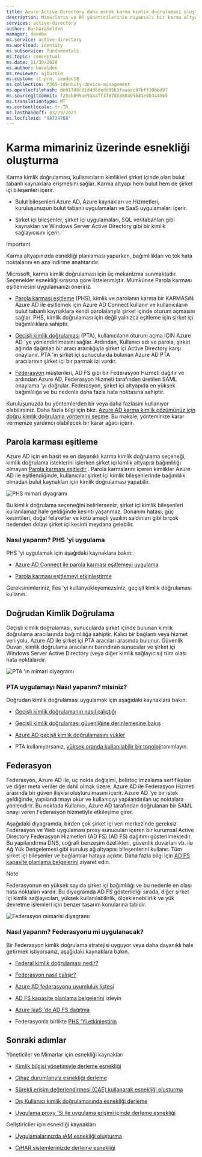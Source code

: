 ```yaml
---
title: Azure Active Directory daha esnek karma kimlik doğrulaması oluşturun
description: Mimarların ve BT yöneticilerinin dayanıklı bir karma altyapı oluşturma kılavuzu.
services: active-directory
author: BarbaraSelden
manager: daveba
ms.service: active-directory
ms.workload: identity
ms.subservice: fundamentals
ms.topic: conceptual
ms.date: 11/30/2020
ms.author: baselden
ms.reviewer: ajburnle
ms.custom: it-pro, seodec18
ms.collection: M365-identity-device-management
ms.openlocfilehash: de01788c01d4d6dedd9563faaaac07bff30bbd97
ms.sourcegitcommit: f28ebb95ae9aaaff3f87d8388a09b41e0b3445b5
ms.translationtype: MT
ms.contentlocale: tr-TR
ms.lasthandoff: 03/29/2021
ms.locfileid: "98724768"
---
```

# <a name="build-resilience-in-your-hybrid-architecture"></a>Karma mimariniz üzerinde esnekliği oluşturma

Karma kimlik doğrulaması, kullanıcıların kimlikleri şirket içinde olan bulut tabanlı kaynaklara erişmesini sağlar. Karma altyapı hem bulut hem de şirket içi bileşenleri içerir.

* Bulut bileşenleri Azure AD, Azure kaynakları ve Hizmetleri, kuruluşunuzun bulut tabanlı uygulamaları ve SaaS uygulamaları içerir.

* Şirket içi bileşenler, şirket içi uygulamaları, SQL veritabanları gibi kaynakları ve Windows Server Active Directory gibi bir kimlik sağlayıcısını içerir. 

> [!IMPORTANT]
> Karma altyapınızda esnekliği planlaması yaparken, bağımlılıkları ve tek hata noktalarını en aza indirme anahtarıdır. 

Microsoft, karma kimlik doğrulaması için üç mekanizma sunmaktadır. Seçenekler esnekliği sırasına göre listelenmiştir. Mümkünse Parola karması eşitlemesini uygulamanızı öneririz.

* [Parola karması eşitleme](../hybrid/whatis-phs.md) (PHS), kimlik ve parolanın karma bir KARMASıNı Azure AD ile eşitlemek için Azure AD Connect kullanır ve kullanıcıların bulut tabanlı kaynaklara kendi parolalarıyla şirket içinde oturum açmasını sağlar. PHS, kimlik doğrulaması için değil yalnızca eşitleme için şirket içi bağımlılıklara sahiptir.

* [Geçişli kimlik doğrulaması](../hybrid/how-to-connect-pta.md) (PTA), kullanıcıların oturum açma IÇIN Azure AD 'ye yönlendirilmesini sağlar. Ardından, Kullanıcı adı ve parola, şirket ağında dağıtılan bir aracı aracılığıyla şirket içi Active Directory karşı onaylanır. PTA 'ın şirket içi sunucularda bulunan Azure AD PTA aracılarının şirket içi bir parmak izi vardır.

* [Federasyon](../hybrid/whatis-fed.md) müşterileri, AD FS gibi bir Federasyon Hizmeti dağıtır ve ardından Azure AD, Federasyon Hizmeti tarafından üretilen SAML onaylama 'yı doğrular. Federasyon, şirket içi altyapıda en yüksek bağımlılığa ve bu nedenle daha fazla hata noktasına sahiptir. 

   
Kuruluşunuzda bu yöntemlerden bir veya daha fazlasını kullanıyor olabilirsiniz. Daha fazla bilgi için bkz. [Azure AD karma kimlik çözümünüz için doğru kimlik doğrulama yöntemini seçme](../hybrid/choose-ad-authn.md). Bu makale, yönteminize karar vermenize yardımcı olabilecek bir karar ağacı içerir.

## <a name="password-hash-synchronization"></a>Parola karması eşitleme

Azure AD için en basit ve en dayanıklı karma kimlik doğrulama seçeneği, kimlik doğrulama isteklerini işlerken şirket içi kimlik altyapısı bağımlılığı olmayan [Parola karması eşitledir](../hybrid/whatis-phs.md) . Parola karmalarını içeren kimlikler Azure AD ile eşitlendiğinde, kullanıcılar şirket içi kimlik bileşenlerinde bağımlılık olmadan bulut kaynakları için kimlik doğrulaması yapabilir. 

![PHS mimari diyagramı](./media/resilience-in-hybrid/admin-resilience-password-hash-sync.png)

Bu kimlik doğrulama seçeneğini belirlerseniz, şirket içi kimlik bileşenleri kullanılamaz hale geldiğinde kesinti yaşanmaz. Donanım hatası, güç kesintileri, doğal felaketler ve kötü amaçlı yazılım saldırıları gibi birçok nedenden dolayı şirket içi kesinti meydana gelebilir. 

### <a name="how-do-i-implement-phs"></a>Nasıl yaparım? PHS 'yi uygulama

PHS 'yi uygulamak için aşağıdaki kaynaklara bakın:

* [Azure AD Connect ile parola karması eşitlemeyi uygulama](../hybrid/how-to-connect-password-hash-synchronization.md)

* [Parola karması eşitlemeyi etkinleştirme](../hybrid/how-to-connect-password-hash-synchronization.md)

Gereksinimleriniz, Fes 'yi kullanyükleyemezsiniz, geçişli kimlik doğrulaması kullanın.

## <a name="pass-through-authentication"></a>Doğrudan Kimlik Doğrulama

Geçişli kimlik doğrulaması, sunucularda şirket içinde bulunan kimlik doğrulama aracılarında bağımlılığa sahiptir. Kalıcı bir bağlantı veya hizmet veri yolu, Azure AD ile şirket içi PTA aracıları arasında bulunur. Güvenlik Duvarı, kimlik doğrulama aracılarını barındıran sunucular ve şirket içi Windows Server Active Directory (veya diğer kimlik sağlayıcısı) tüm olası hata noktalardır. 

![PTA 'ın mimari diyagramı](./media/resilience-in-hybrid/admin-resilience-pass-through-authentication.png)

### <a name="how-do-i-implement-pta"></a>PTA uygulamayı Nasıl yaparım? misiniz?

Doğrudan kimlik doğrulaması uygulamak için aşağıdaki kaynaklara bakın.

* [Geçişli kimlik doğrulamanın nasıl çalıştığı](../hybrid/how-to-connect-pta-how-it-works.md)

* [Geçişli kimlik doğrulaması güvenliğine derinlemesine bakış](../hybrid/how-to-connect-pta-security-deep-dive.md)

* [Azure AD geçişli kimlik doğrulamasını yükler](../hybrid/how-to-connect-pta-quick-start.md)

* PTA kullanıyorsanız, [yüksek oranda kullanılabilir bir topoloji](../hybrid/how-to-connect-pta-quick-start.md)tanımlayın.

 ## <a name="federation"></a>Federasyon

Federasyon, Azure AD ile, uç nokta değişimi, belirteç imzalama sertifikaları ve diğer meta veriler de dahil olmak üzere, Azure AD ile Federasyon Hizmeti arasında bir güven ilişkisi oluşturulmasını içerir. Azure AD 'ye bir istek geldiğinde, yapılandırmayı okur ve kullanıcıyı yapılandırılan uç noktalara yönlendirir. Bu noktada Kullanıcı, Azure AD tarafından doğrulanan bir SAML onayı veren Federasyon hizmetiyle etkileşime girer. 

Aşağıdaki diyagramda, birden çok şirket içi veri merkezinde gereksiz Federasyon ve Web uygulaması proxy sunucuları içeren bir kurumsal Active Directory Federasyon Hizmetleri (AD FS) (AD FS) dağıtımı gösterilmektedir. Bu yapılandırma DNS, coğrafi benzeşim özellikleri, güvenlik duvarları vb. ile Ağ Yük Dengelemesi gibi kuruluş ağ altyapısı bileşenlerini kullanır. Tüm şirket içi bileşenler ve bağlantılar hataya açıktır. Daha fazla bilgi için [AD FS kapasite planlama belgelerini](/windows-server/identity/ad-fs/design/planning-for-ad-fs-server-capacity) ziyaret edin.

> [!NOTE]
>  Federasyonun en yüksek sayıda şirket içi bağımlılığı ve bu nedenle en olası hata noktaları vardır. Bu diyagramda AD FS gösterildiği sırada, diğer şirket içi kimlik sağlayıcıları, yüksek kullanılabilirlik, ölçeklenebilirlik ve yük devretme işlemleri için benzer tasarım konularına tabidir.

![Federasyon mimarisi diyagramı](./media/resilience-in-hybrid/admin-resilience-federation.png)

 ### <a name="how-do-i-implement-federation"></a>Nasıl yaparım? Federasyonu mi uygulanacak?

Bir Federasyon kimlik doğrulama stratejisi uyguyor veya daha dayanıklı hale getirmek istiyorsanız, aşağıdaki kaynaklara bakın.

* [Federal kimlik doğrulaması nedir?](../hybrid/whatis-fed.md)

* [Federasyon nasıl çalışır?](../hybrid/how-to-connect-fed-whatis.md)

* [Azure AD federasyonu uyumluluk listesi](../hybrid/how-to-connect-fed-compatibility.md)

* [AD FS kapasite planlama belgelerini](/windows-server/identity/ad-fs/design/planning-for-ad-fs-server-capacity) izleyin

* [Azure IaaS 'de AD FS dağıtma](/windows-server/identity/ad-fs/deployment/how-to-connect-fed-azure-adfs)

* Federasyonla birlikte [PHS 'Yi etkinleştirin](../hybrid/tutorial-phs-backup.md)

## <a name="next-steps"></a>Sonraki adımlar
Yöneticiler ve Mimarlar için esnekliği kaynakları
 
* [Kimlik bilgisi yönetimiyle derleme esnekliği](resilience-in-credentials.md)

* [Cihaz durumlarıyla esnekliği derleme](resilience-with-device-states.md)

* [Sürekli erişim değerlendirmesi (CAE) kullanarak esnekliği oluşturma](resilience-with-continuous-access-evaluation.md)

* [Dış Kullanıcı kimlik doğrulamasında esnekliği derleme](resilience-b2b-authentication.md)

* [Uygulama proxy 'Si ile uygulama erişimi içinde derleme esnekliği](resilience-on-premises-access.md)

Geliştiriciler için esnekliği kaynakları

* [Uygulamalarınızda ıAM esnekliği oluşturma](resilience-app-development-overview.md)

* [CıHAR sistemlerinizde derleme esnekliği](resilience-b2c.md)